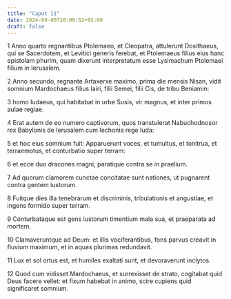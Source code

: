 ```yaml
---
title: "Caput 11"
date: 2024-09-06T20:00:52+02:00
draft: false
---
```



1 Anno quarto regnantibus Ptolemaeo, et Cleopatra, attulerunt Dosithaeus, qui se Sacerdotem, et Levitici generis ferebat, et Ptolemaeus filius eius hanc epistolam phurim, quam dixerunt interpretatum esse Lysimachum Ptolemaei filium in Ierusalem.

2 Anno secundo, regnante Artaxerxe maximo, prima die mensis Nisan, vidit somnium Mardochaeus filius Iairi, filii Semei, filii Cis, de tribu Beniamin:

3 homo Iudaeus, qui habitabat in urbe Susis, vir magnus, et inter primos aulae regiae.

4 Erat autem de eo numero captivorum, quos transtulerat Nabuchodnosor rex Babylonis de Ierusalem cum Iechonia rege Iuda:

5 et hoc eius somnium fuit: Apparuerunt voces, et tumultus, et tonitrua, et terraemotus, et conturbatio super terram:

6 et ecce duo dracones magni, paratique contra se in praelium.

7 Ad quorum clamorem cunctae concitatae sunt nationes, ut pugnarent contra gentem iustorum.

8 Fuitque dies illa tenebrarum et discriminis, tribulationis et angustiae, et ingens formido super terram.

9 Conturbataque est gens iustorum timentium mala sua, et praeparata ad mortem.

10 Clamaveruntque ad Deum: et illis vociferantibus, fons parvus creavit in fluvium maximum, et in aquas plurimas redundavit.

11 Lux et sol ortus est, et humiles exaltati sunt, et devoraverunt inclytos.

12 Quod cum vidisset Mardochaeus, et surrexisset de strato, cogitabat quid Deus facere vellet: et fixum habebat in animo, scire cupiens quid significaret somnium.

